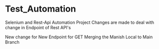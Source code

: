 # Test_Automation
Selenium and Rest-Api Automation Project
Changes are made to deal with change in Endpoint of Rest API's

New change for New Endpoint for GET
Merging the Manish Local to Main Branch
